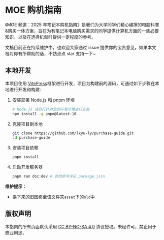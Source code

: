 # MOE 购机指南

《MOE 频道：2025 年笔记本购机指南》是我们为大学同学们精心编撰的电脑科普&购买一体方案，旨在为有笔记本电脑购买需求的同学提供计算机方面的一些必要知识，以及在选择机型时提供一定程度的参考。

文档目前正在持续维护中，也欢迎大家通过 issue 提供你的宝贵意见，如果本文档对你有所帮助的话，不妨点点 star 支持一下~

## 本地开发

本项目使用 [VitePress](https://vitepress.vuejs.org/)框架进行开发，项目为构建前的源码，可通过如下步骤在本地进行开发和构建:

1. 安装部署 Node.js 和 pnpm 环境

   ```bash
   # Node.js 请自行针对您的开发环境进行安装
   npm install -g pnpm@latest-10
   ```

2. 克隆项目到本地

   ```bash
   git clone https://github.com/lkyu-ly/purchase-guide.git
   cd purchase-guide
   ```

3. 安装项目依赖

   ```bash
   pnpm install
   ```

4. 启动开发服务器

   ```bash
   pnpm run doc:dev # 其他命令详见 package.json
   ```

**维护提示：**

- 换下来的旧图移至该文件夹`asset`下的`old`中

## 版权声明

本指南的所有页面默认采用 [CC BY-NC-SA 4.0](https://creativecommons.org/licenses/by-nc-sa/4.0/deed.en) 协议授权。未经许可，禁止用于商业用途。
